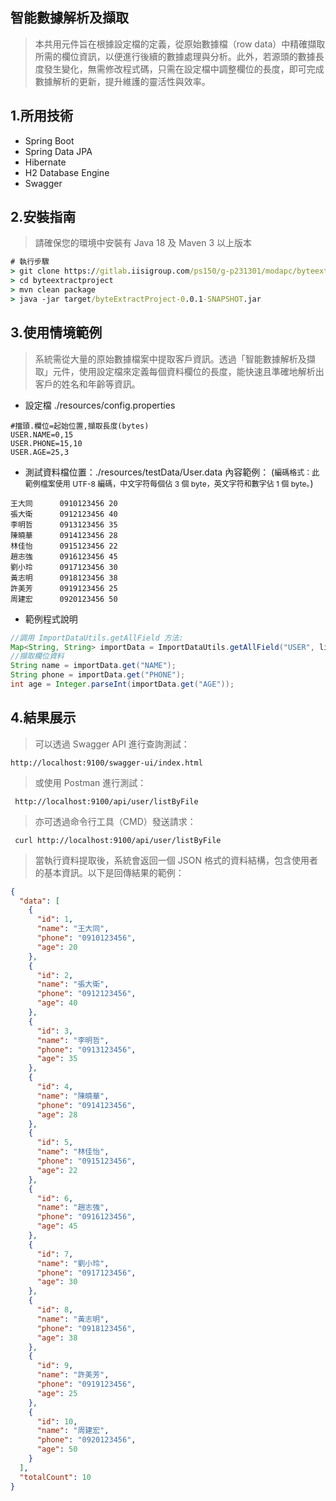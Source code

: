 ## 智能數據解析及擷取
> 本共用元件旨在根據設定檔的定義，從原始數據檔（row data）中精確擷取所需的欄位資訊，以便進行後續的數據處理與分析。此外，若源頭的數據長度發生變化，無需修改程式碼，只需在設定檔中調整欄位的長度，即可完成數據解析的更新，提升維護的靈活性與效率。
## 1.所用技術
- Spring Boot
- Spring Data JPA
- Hibernate
- H2 Database Engine
- Swagger
## 2.安裝指南
> 請確保您的環境中安裝有 Java 18 及 Maven 3 以上版本
```bat
# 執行步驟
> git clone https://gitlab.iisigroup.com/ps150/g-p231301/modapc/byteextractproject.git
> cd byteextractproject
> mvn clean package
> java -jar target/byteExtractProject-0.0.1-SNAPSHOT.jar
```
## 3.使用情境範例
> 系統需從大量的原始數據檔案中提取客戶資訊。透過「智能數據解析及擷取」元件，使用設定檔來定義每個資料欄位的長度，能快速且準確地解析出客戶的姓名和年齡等資訊。

- 設定檔 ./resources/config.properties
```properties
#擋頭.欄位=起始位置,擷取長度(bytes)
USER.NAME=0,15
USER.PHONE=15,10
USER.AGE=25,3
```
- 測試資料檔位置：./resources/testData/User.data 內容範例：
  (<span style="font-size:12px;">編碼格式：此範例檔案使用 UTF-8 編碼，中文字符每個佔 3 個 byte，英文字符和數字佔 1 個 byte。</span>)

```plaintext
王大同      0910123456 20
張大衛      0912123456 40
李明哲      0913123456 35
陳曉華      0914123456 28
林佳怡      0915123456 22
趙志強      0916123456 45
劉小玲      0917123456 30
黃志明      0918123456 38
許美芳      0919123456 25
周建宏      0920123456 50           
```

- 範例程式說明
```java
//調用 ImportDataUtils.getAllField 方法:
Map<String, String> importData = ImportDataUtils.getAllField("USER", line);
//擷取欄位資料
String name = importData.get("NAME");
String phone = importData.get("PHONE");
int age = Integer.parseInt(importData.get("AGE"));
```

## 4.結果展示
> 可以透過 Swagger API 進行查詢測試：
```url
http://localhost:9100/swagger-ui/index.html
```
> 或使用 Postman 進行測試：
```
 http://localhost:9100/api/user/listByFile
```
> 亦可透過命令行工具（CMD）發送請求：
```
 curl http://localhost:9100/api/user/listByFile
```
> 當執行資料提取後，系統會返回一個 JSON 格式的資料結構，包含使用者的基本資訊。以下是回傳結果的範例：
```json
{
  "data": [
    {
      "id": 1,
      "name": "王大同",
      "phone": "0910123456",
      "age": 20
    },
    {
      "id": 2,
      "name": "張大衛",
      "phone": "0912123456",
      "age": 40
    },
    {
      "id": 3,
      "name": "李明哲",
      "phone": "0913123456",
      "age": 35
    },
    {
      "id": 4,
      "name": "陳曉華",
      "phone": "0914123456",
      "age": 28
    },
    {
      "id": 5,
      "name": "林佳怡",
      "phone": "0915123456",
      "age": 22
    },
    {
      "id": 6,
      "name": "趙志強",
      "phone": "0916123456",
      "age": 45
    },
    {
      "id": 7,
      "name": "劉小玲",
      "phone": "0917123456",
      "age": 30
    },
    {
      "id": 8,
      "name": "黃志明",
      "phone": "0918123456",
      "age": 38
    },
    {
      "id": 9,
      "name": "許美芳",
      "phone": "0919123456",
      "age": 25
    },
    {
      "id": 10,
      "name": "周建宏",
      "phone": "0920123456",
      "age": 50
    }
  ],
  "totalCount": 10
}